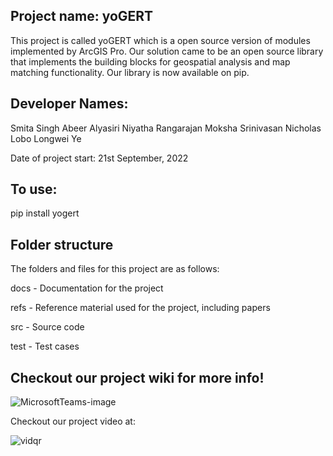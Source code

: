 ## Project name: yoGERT

This project is called yoGERT which is a open source version of modules implemented by ArcGIS Pro. Our solution came to be an open source library that implements the building blocks for geospatial analysis and map matching functionality. Our library is now available on pip. 

## Developer Names: 
Smita Singh
Abeer Alyasiri
Niyatha Rangarajan
Moksha Srinivasan
Nicholas Lobo
Longwei Ye

Date of project start: 21st September, 2022

## To use: 

pip install yogert 


## Folder structure

The folders and files for this project are as follows:

docs - Documentation for the project

refs - Reference material used for the project, including papers

src - Source code

test - Test cases

## Checkout our project wiki for more info!

![MicrosoftTeams-image](https://user-images.githubusercontent.com/59780995/230816032-742e24ba-f757-47a7-a367-eeb4a20e8a44.png)

Checkout our project video at:

![vidqr](https://user-images.githubusercontent.com/59780995/230816029-558f6400-c813-4206-b5c5-1b4eee2b9ebe.png)

